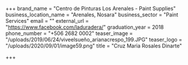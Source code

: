 +++
brand_name = "Centro de Pinturas Los Arenales - Paint Supplies"
business_location_name = "Arenales, Nosara"
business_sector = "Paint Services"
email = ""
external_url = "https://www.facebook.com/laduradera/"
graduation_year = 2018
phone_number = "+506 2682 0002"
teaser_image = "/uploads/2019/06/24/viveelsueño_arianacrespo_199.JPG"
teaser_logo = "/uploads/2020/09/01/image59.png"
title = "Cruz Maria Rosales Dinarte"

+++
